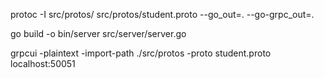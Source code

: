 protoc -I src/protos/ src/protos/student.proto --go_out=. --go-grpc_out=.

go build -o bin/server src/server/server.go

grpcui -plaintext -import-path ./src/protos -proto student.proto localhost:50051